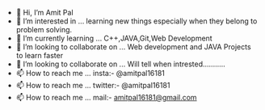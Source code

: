 - 👋 Hi, I’m Amit Pal
- 👀 I’m interested in ...  learning new things especially when they belong to problem solving.
- 🌱 I’m currently learning ...  C++,JAVA,Git,Web Development
- 💞️ I’m looking to collaborate on ... Web development and JAVA Projects to learn faster  
- 💞️ I’m looking to collaborate on ...  Will tell when intrested...........
- 📫 How to reach me ...  insta:- @amitpal16181
- 📫 How to reach me ...  twitter:- @amitpal16181
- 📫 How to reach me ...  mail:- amitpal16181@gmail.com
